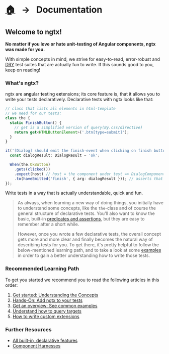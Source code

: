 [home]: ../README.md
[builtin]: ./built-in.md
[getstarted]: ./ngtx.md
[componentharnesses]: ./harnesses.md
[addngtx]: ./add-ngtx.md
[examples]: ./examples.md
[extending]: ./extending.md
[querying]: ./querying.md
[dry]: https://en.wikipedia.org/wiki/Don%27t_repeat_yourself

# [🏠][home] &nbsp; → &nbsp; Documentation

## Welcome to ngtx!

**No matter if you love or hate unit-testing of Angular components, ngtx was made for you.**

With simple concepts in mind, we strive for easy-to-read, error-robust and [DRY] test suites that are actually fun to write. If this sounds good to you, keep on reading!

### What's ngtx?

ngtx are a**ng**ular **t**esting e**x**tensions; its core feature is, that it allows you to write your tests declaratively. Declarative tests with ngtx looks like that:

```ts
// class that lists all elements in html-template
// we need for our tests:
class the {
  static FinishButton() {
    // get is a simplified version of query(By.css/directive)
    return get<HTMLButtonElement>('.btn[type=submit]');
  }
}

it('[Dialog] should emit the finish-event when clicking on finish button', () => {
  const dialogResult: DialogResult = 'ok';

  When(the.OkButton)
    .gets(clicked())
    .expect(host) // host = the component under test => DialogComponent
    .to(haveEmitted('finish', { arg: dialogResult })); // asserts that "finish"-event was emitted
});
```

Write tests in a way that is actually understandable, quick and fun.

> As always, when learning a new way of doing things, you initially have to understand some concepts, like the `the`-class and of course the general structure of declarative tests. You'll also want to know the basic, built-in [predicates and assertions][builtin], but they are easy to remember after a short while.
>
> However, once you wrote a few declarative tests, the overall concept gets more and more clear and finally becomes the natural way of describing tests for you. To get there, it's pretty helpful to follow the below-mentioned learning path, and to take a look at some [examples][examples] in order to gain a better understanding how to write those tests.

### Recommended Learning Path

To get you started we recommend you to read the following articles in this order:

1. [Get started: Understanding the Concepts][getstarted]
2. [Hands-On: Add ngtx to your tests][addngtx]
3. [Get an overview: See common examples][examples]
4. [Understand how to query targets][querying]
5. [How to write custom extensions][extending]

### Further Resources

- [All built-in, declarative features][builtin]
- [Component Harnesses][componentharnesses]
